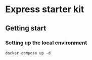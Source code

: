 # Express starter kit

## Getting start
### Setting up the local environment

`docker-compose up -d`